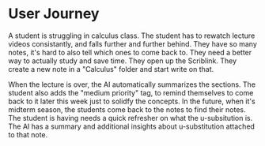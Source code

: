 # User Journey

A student is struggling in calculus class. The student has to rewatch lecture videos consistantly, and falls further and further behind. They have so many notes, it's hard to also tell which ones to come back to.  They need a better way to actually study and save time. They open up the Scriblink. They create a new note in a "Calculus" folder and start write on that.

When the lecture is over, the AI automatically summarizes the sections. The student also adds the "medium priority" tag, to remind themselves to come back to it later this week just to solidfy the concepts. In the future, when it's midterm season, the students come back to the notes to find their notes. The student is having needs a quick refresher on what the u-subsitution is. The AI has a summary and additional insights about u-substitution attached to that note.